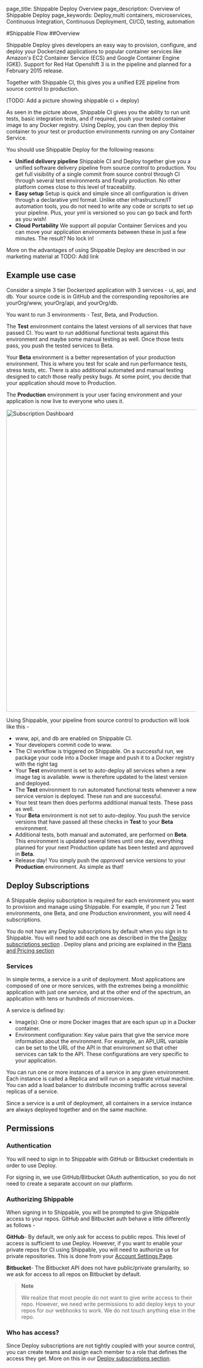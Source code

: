 page_title: Shippable Deploy Overview
page_description: Overview of Shippable Deploy
page_keywords: Deploy,multi containers, microservices, Continuous Integration, Continuous Deployment, CI/CD, testing, automation

#Shippable Flow 
##Overview

Shippable Deploy gives developers an easy way to provision, configure, and deploy your Dockerized applications to  popular container services like Amazon's EC2 Container Service (ECS) and Google Container Engine (GKE). Support for Red Hat Openshift 3 is in the pipeline and planned for a February 2015 release.

Together with Shippable CI, this gives you a unified E2E pipeline from source control to production.

(TODO: Add a picture showing shippable ci + deploy)


As seen in the picture above, Shippable CI gives you the ability to run unit tests, basic integration tests, and if required, push your tested container image to any Docker registry. Using Deploy, you can then deploy this container to your test or production environments running on any Container Service. 

You should use Shippable Deploy for the following reasons:

- **Unified delivery pipeline** Shippable CI and Deploy together give you a unified software delivery pipeline from source control to production. You get full visibility of a single commit from source control through CI through several test environments and finally production. No other platform comes close to this level of traceability.
- **Easy setup** Setup is quick and simple since all configuration is driven through a declarative yml format. Unlike other infrastructure/IT automation tools, you do not need to write any code or scripts to set up your pipeline. Plus, your yml is versioned so you can go back and forth as you wish!
- **Cloud Portability** We support all popular Container Services and you can move your application environments between these in just a few minutes. The result? No lock in! 

More on the advantages of using Shippable Deploy are described in our marketing material at TODO: Add link

## Example use case

Consider a simple 3 tier Dockerized application with 3 services - ui, api, and db. Your source code is in GitHub and the corresponding repositories are yourOrg/www, yourOrg/api, and yourOrg/db. 

You want to run 3 environments - Test, Beta, and Production. 

The **Test** environment contains the latest versions of all services that have passed CI. You want to run additional functional tests against this environment and maybe some manual testing as well. Once those tests pass, you push the tested services to Beta.
 
Your **Beta** environment is a better representation of your production environment. This is where you test for scale and run performance tests, stress tests, etc. There is also additional automated and manual testing designed to catch those really pesky bugs. At some point, you decide that your application should move to Production.

The **Production** environment is your user facing environment and your application is now live to everyone who uses it.

<img src="../images/deploy_subscriptions.png" alt="Subscription Dashboard" style="width:800px;"/>

Using Shippable, your pipeline from source control to production will look like this -

- www, api, and db are enabled on Shippable CI.  
- Your developers commit code to www. 
- The CI workflow is triggered on Shippable. On a successful run, we package your code into a Docker image and push it to a Docker registry with the right tag
- Your **Test** environment is set to auto-deploy all services when a new image tag is available. www is therefore updated to the latest version and deployed.
- The **Test** environment to run automated functional tests whenever a new service version is deployed. These run and are successful.
- Your test team then does performs additional manual tests. These pass as well.
- Your **Beta** environment is not set to auto-deploy. You push the service versions that have passed all these checks in **Test** to your **Beta** environment.   
- Additional tests, both manual and automated, are performed on **Beta**. This environment is updated several times until one day, everything planned for your next Production update has been tested and approved in **Beta**.
- Release day! You simply push the *approved* service versions to your **Production** environment. As simple as that! 

## Deploy Subscriptions
A Shippable deploy subscription is required for each environment you want to provision and manage using Shippable. For example, if you run 2 Test environments, one Beta, and one Production environment, you will need 4 subscriptions. 
  
You do not have any Deploy subscriptions by default when you sign in to Shippable. You will need to add each one as described in the the [Deploy subscriptions section](d_subscriptions.md) . Deploy plans and pricing are explained in the [Plans and Pricing section](gs_plans.md)
### Services
In simple terms, a service is a unit of deployment. Most applications are composed of one or more services, with the extremes being a monolithic application with just one service, and at the other end of the spectrum, an application with tens or hundreds of microservices.

A service is defined by:

- Image(s): One or more Docker images that are each spun up in a Docker container. 
- Environment configuration: Key value pairs that give the service more information about the environment. For example, an API_URL variable can be set to the URL of the API in that environment so that other services can talk to the API. These configurations are very specific to your application.

You can run one or more instances of a service in any given environment. Each instance is called a Replica and will run on a  separate virtual machine. You can add a load balancer to distribute incoming traffic across several replicas of a service.

Since a service is a unit of deployment, all containers in a service instance are always deployed together and on the same machine.


## Permissions

### Authentication

You will need to sign in to Shippable with GitHub or Bitbucket credentials in order to use Deploy.

For signing in, we use GitHub/Bitbucket OAuth authentication, so you do not need to create a separate account on our platform.

### Authorizing Shippable

When signing in to Shippable, you will be prompted to give Shippable access to your repos. GitHub and Bitbucket auth behave a little differently as follows -

**GitHub**- By default, we only ask for access to public repos. This level of access is sufficient to use Deploy. However, if you want to enable your private repos for CI using Shippable, you will need to authorize us for private repositories. This is done from your [Account Settings Page](account_settings.md).

**Bitbucket**- The Bitbucket API does not have public/private
granularity, so we ask for access to all repos on Bitbucket by default.

> **Note**
>
> We realize that most people do not want to give write access to their
> repo. However, we need write permissions to add deploy keys to your
> repos for our webhooks to work. We do not touch anything else in the
> repo.

### Who has access?

Since Deploy subscriptions are not tightly coupled with your source control, you can create teams and assign each member to a role that defines the access they get. More on this in our [Deploy subscriptions section](d_subscriptions.md).









